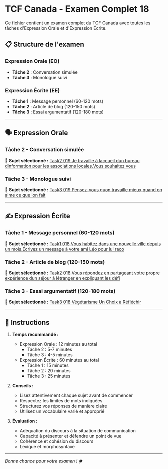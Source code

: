 # TCF Canada - Examen Complet 18

Ce fichier contient un examen complet du TCF Canada avec toutes les tâches d'Expression Orale et d'Expression Écrite.

## 📋 Structure de l'examen

### Expression Orale (EO)
- **Tâche 2** : Conversation simulée
- **Tâche 3** : Monologue suivi

### Expression Écrite (EE)  
- **Tâche 1** : Message personnel (60-120 mots)
- **Tâche 2** : Article de blog (120-150 mots)
- **Tâche 3** : Essai argumentatif (120-180 mots)

---

## 🗣️ Expression Orale

### Tâche 2 - Conversation simulée

**📄 Sujet sélectionné :** [Task2 019 Je travaille à laccueil dun bureau dinformation pour les associations locales.Vous souhaitez vous](tcf_canada/eo/task2/task2_019_Je_travaille_à_laccueil_dun_bureau_dinformation_pour_les_associations_locales.Vous_souhaitez_vous.md)

### Tâche 3 - Monologue suivi

**📄 Sujet sélectionné :** [Task3 019 Pensez-vous quon travaille mieux quand on aime ce que lon fait](tcf_canada/eo/task3/task3_019_Pensez-vous_quon_travaille_mieux_quand_on_aime_ce_que_lon_fait.md)

---

## ✍️ Expression Écrite

### Tâche 1 - Message personnel (60-120 mots)

**📄 Sujet sélectionné :** [Task1 018 Vous habitez dans une nouvelle ville depuis un mois.Écrivez un message à votre ami Léo pour lui raco](tcf_canada/ee/task1/task1_018_Vous_habitez_dans_une_nouvelle_ville_depuis_un_mois.Écrivez_un_message_à_votre_ami_Léo_pour_lui_raco.md)

### Tâche 2 - Article de blog (120-150 mots)

**📄 Sujet sélectionné :** [Task2 018 Vous répondez en partageant votre propre expérience dun séjour à létranger en expliquant les défi](tcf_canada/ee/task2/task2_018_Vous_répondez_en_partageant_votre_propre_expérience_dun_séjour_à_létranger_en_expliquant_les_défi.md)

### Tâche 3 - Essai argumentatif (120-180 mots)

**📄 Sujet sélectionné :** [Task3 018 Végétarisme Un Choix à Réfléchir](tcf_canada/ee/task3/task3_018_Végétarisme_Un_Choix_à_Réfléchir.md)

---

## 📝 Instructions

1. **Temps recommandé :**
   - Expression Orale : 12 minutes au total
     - Tâche 2 : 5-7 minutes
     - Tâche 3 : 4-5 minutes
   - Expression Écrite : 60 minutes au total
     - Tâche 1 : 15 minutes
     - Tâche 2 : 20 minutes  
     - Tâche 3 : 25 minutes

2. **Conseils :**
   - Lisez attentivement chaque sujet avant de commencer
   - Respectez les limites de mots indiquées
   - Structurez vos réponses de manière claire
   - Utilisez un vocabulaire varié et approprié

3. **Évaluation :**
   - Adéquation du discours à la situation de communication
   - Capacité à présenter et défendre un point de vue
   - Cohérence et cohésion du discours
   - Lexique et morphosyntaxe

---

*Bonne chance pour votre examen ! 🍀*

